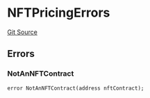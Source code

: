 # NFTPricingErrors
[Git Source](https://github.com/thrackle-io/tron/blob/5b7fc1e99a9efe7cd4509a3bd8aa91769d651104/src/common/IErrors.sol)


## Errors
### NotAnNFTContract

```solidity
error NotAnNFTContract(address nftContract);
```

